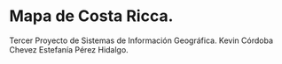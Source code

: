 # Mapa de Costa Ricca.
Tercer Proyecto de Sistemas de Información Geográfica. Kevin Córdoba Chevez Estefanía Pérez Hidalgo.
